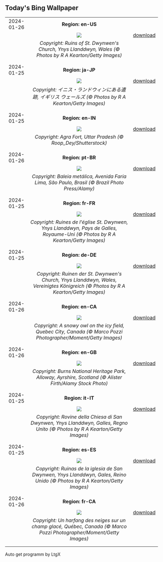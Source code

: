 ## Today's Bing Wallpaper
|      |      |      |
| :----: | :----: | :----: |
|2024-01-26|**Region: en-US**||
||![](https://www.bing.com/th?id=OHR.DwynwensDay_EN-US2844762878_UHD.jpg&pid=hp&w=1152&h=648&rs=1&c=4)| [download](https://www.bing.com/th?id=OHR.DwynwensDay_EN-US2844762878_UHD.jpg)|
||*Copyright: Ruins of St. Dwynwen's Church, Ynys Llanddwyn, Wales (© Photos by R A Kearton/Getty Images)*
||
|||
|2024-01-25|**Region: ja-JP**||
||![](https://www.bing.com/th?id=OHR.DwynwensDay_JA-JP1767839645_UHD.jpg&pid=hp&w=1152&h=648&rs=1&c=4)| [download](https://www.bing.com/th?id=OHR.DwynwensDay_JA-JP1767839645_UHD.jpg)|
||*Copyright: イニス・ランドウィンにある遺跡, イギリス ウェールズ (© Photos by R A Kearton/Getty Images)*
||
|||
|2024-01-25|**Region: en-IN**||
||![](https://www.bing.com/th?id=OHR.AgraFortUP_EN-IN3840610789_UHD.jpg&pid=hp&w=1152&h=648&rs=1&c=4)| [download](https://www.bing.com/th?id=OHR.AgraFortUP_EN-IN3840610789_UHD.jpg)|
||*Copyright: Agra Fort, Uttar Pradesh (© Roop_Dey/Shutterstock)*
||
|||
|2024-01-26|**Region: pt-BR**||
||![](https://www.bing.com/th?id=OHR.FundacaodaCapital_PT-BR3549565256_UHD.jpg&pid=hp&w=1152&h=648&rs=1&c=4)| [download](https://www.bing.com/th?id=OHR.FundacaodaCapital_PT-BR3549565256_UHD.jpg)|
||*Copyright: Baleia metálica, Avenida Faria Lima, São Paulo, Brasil (© Brazil Photo Press/Alamy)*
||
|||
|2024-01-25|**Region: fr-FR**||
||![](https://www.bing.com/th?id=OHR.DwynwensDay_FR-FR7589802554_UHD.jpg&pid=hp&w=1152&h=648&rs=1&c=4)| [download](https://www.bing.com/th?id=OHR.DwynwensDay_FR-FR7589802554_UHD.jpg)|
||*Copyright: Ruines de l'église St. Dwynwen, Ynys Llanddwyn, Pays de Galles, Royaume-Uni (© Photos by R A Kearton/Getty Images)*
||
|||
|2024-01-25|**Region: de-DE**||
||![](https://www.bing.com/th?id=OHR.DwynwensDay_DE-DE3164731658_UHD.jpg&pid=hp&w=1152&h=648&rs=1&c=4)| [download](https://www.bing.com/th?id=OHR.DwynwensDay_DE-DE3164731658_UHD.jpg)|
||*Copyright: Ruinen der St. Dwynwen's Church, Ynys Llanddwyn, Wales, Vereinigtes Königreich (© Photos by R A Kearton/Getty Images)*
||
|||
|2024-01-26|**Region: en-CA**||
||![](https://www.bing.com/th?id=OHR.SnowyOwlQuebec_EN-CA1326772856_UHD.jpg&pid=hp&w=1152&h=648&rs=1&c=4)| [download](https://www.bing.com/th?id=OHR.SnowyOwlQuebec_EN-CA1326772856_UHD.jpg)|
||*Copyright: A snowy owl on the icy field, Quebec City, Canada (© Marco Pozzi Photographer/Moment/Getty Images)*
||
|||
|2024-01-26|**Region: en-GB**||
||![](https://www.bing.com/th?id=OHR.BurnsNightAlloway_EN-GB4165452223_UHD.jpg&pid=hp&w=1152&h=648&rs=1&c=4)| [download](https://www.bing.com/th?id=OHR.BurnsNightAlloway_EN-GB4165452223_UHD.jpg)|
||*Copyright: Burns National Heritage Park, Alloway, Ayrshire, Scotland (© Alister Firth/Alamy Stock Photo)*
||
|||
|2024-01-25|**Region: it-IT**||
||![](https://www.bing.com/th?id=OHR.DwynwensDay_IT-IT3386589226_UHD.jpg&pid=hp&w=1152&h=648&rs=1&c=4)| [download](https://www.bing.com/th?id=OHR.DwynwensDay_IT-IT3386589226_UHD.jpg)|
||*Copyright: Rovine della Chiesa di San Dwynwen, Ynys Llanddwyn, Galles, Regno Unito (© Photos by R A Kearton/Getty Images)*
||
|||
|2024-01-25|**Region: es-ES**||
||![](https://www.bing.com/th?id=OHR.DwynwensDay_ES-ES2710084737_UHD.jpg&pid=hp&w=1152&h=648&rs=1&c=4)| [download](https://www.bing.com/th?id=OHR.DwynwensDay_ES-ES2710084737_UHD.jpg)|
||*Copyright: Ruinas de la iglesia de San Dwynwen, Ynys Llanddwyn, Gales, Reino Unido (© Photos by R A Kearton/Getty Images)*
||
|||
|2024-01-26|**Region: fr-CA**||
||![](https://www.bing.com/th?id=OHR.SnowyOwlQuebec_FR-CA3269766822_UHD.jpg&pid=hp&w=1152&h=648&rs=1&c=4)| [download](https://www.bing.com/th?id=OHR.SnowyOwlQuebec_FR-CA3269766822_UHD.jpg)|
||*Copyright: Un harfang des neiges sur un champ glacé, Québec, Canada (© Marco Pozzi Photographer/Moment/Getty Images)*
||
|||

Auto get programm by LtgX
